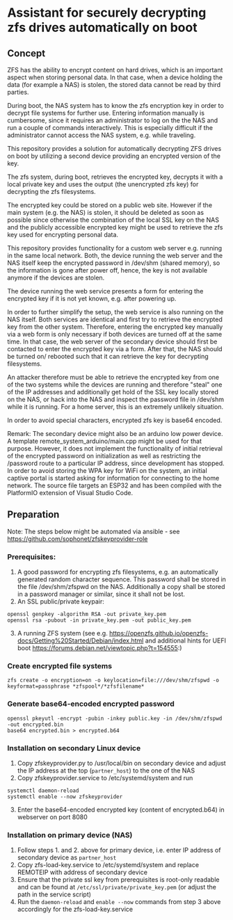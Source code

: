 # Assistant for securely decrypting zfs drives automatically on boot

## Concept

ZFS has the ability to encrypt content on hard drives, which is an important aspect when
storing personal data. In that case, when a device holding the data (for example a NAS)
is stolen, the stored data cannot be read by third parties.

During boot, the NAS system has to know the zfs encryption key in order to decrypt file systems
for further use. Entering information manually is cumbersome, since it requires an administrator
to log on the the NAS and run a couple of commands interactively. This is especially difficult
if the administrator cannot access the NAS system, e.g. while traveling.

This repository provides a solution for automatically decrypting ZFS drives on boot by utilizing
a second device providing an encrypted version of the key.

The zfs system, during boot, retrieves the encrypted key,
decrypts it with a local private key and uses the output (the unencrypted zfs key)
for decrypting the zfs filesystems.

The encrypted key could be stored on a public web site. However if the main system (e.g. the NAS) is stolen,
it should be deleted as soon as possible since otherwise the combination of the local SSL key on the NAS
and the publicly accessible encrypted key might be used to retrieve the zfs key used for encrypting
personal data.

This repository provides functionality for a custom web server e.g. running in the same local network. 
Both, the device running the web server and the NAS itself keep the encrypted password in /dev/shm
(shared memory), so the information is gone after power off, hence, the key is not available anymore if
the devices are stolen.

The device running the web service presents a form for entering the encrypted
key if it is not yet known, e.g. after powering up.

In order to further simplify the setup, the web service is also running on the NAS itself. Both services are identical
and first try to retrieve the encrypted key from the other system. Therefore, entering the encrypted key manually
via a web form is only necessary if both devices are turned off at the same time. In that case, the web server of the
secondary device should first be contacted to enter the encrypted key via a form. After that, the NAS should be turned on/
rebooted such that it can retrieve the key for decrypting filesystems.

An attacker therefore must be able to retrieve the encrypted key from one of the two systems while the devices are
running and therefore "steal" one of the IP addresses and additionally get hold of the SSL key locally stored on the NAS,
or hack into the NAS and inspect the password file in /dev/shm while it is running. For a home server, this is
an extremely unlikely situation.

In order to avoid special characters, encrypted zfs key is base64 encoded.

Remark: The secondary device might also be an arduino low power device. A template remote_system_arduino/main.cpp might be used for that purpose. However, it does not implement the functionality of initial retrieval of the encrypted password on initialization as well as restricting the /password route to a particular IP address, since development has stopped. In order to avoid storing the WPA key for WiFi on the system, an initial captive portal is started asking for information for connecting to the home network. The source file targets an ESP32 and has been
compiled with the PlatformIO extension of Visual Studio Code.

## Preparation

Note: The steps below might be automated via ansible - see https://github.com/sophonet/zfskeyprovider-role

### Prerequisites:

1. A good password for encrypting zfs filesystems, e.g. an automatically generated random character sequence. This password shall be stored in the file /dev/shm/zfspwd on the NAS. Additionally a copy shall be stored in a password manager or similar, since it shall not be lost.
2. An SSL public/private keypair:

```
openssl genpkey -algorithm RSA -out private_key.pem
openssl rsa -pubout -in private_key.pem -out public_key.pem
```
3. A running ZFS system (see e.g. https://openzfs.github.io/openzfs-docs/Getting%20Started/Debian/index.html and additional hints for UEFI boot https://forums.debian.net/viewtopic.php?t=154555:)

### Create encrypted file systems

```
zfs create -o encryption=on -o keylocation=file:///dev/shm/zfspwd -o keyformat=passphrase *zfspool*/*zfsfilename*
```

### Generate base64-encoded encrypted password

```
openssl pkeyutl -encrypt -pubin -inkey public.key -in /dev/shm/zfspwd -out encrypted.bin
base64 encrypted.bin > encrypted.b64
```

### Installation on secondary Linux device

1. Copy zfskeyprovider.py to /usr/local/bin on secondary device and adjust the IP address
   at the top (```partner_host```) to the one of the NAS
2. Copy zfskeyprovider.service to /etc/systemd/system and run
```
systemctl daemon-reload
systemctl enable --now zfskeyprovider
```
3. Enter the base64-encoded encrypted key (content of encrypted.b64) in webserver on port 8080

### Installation on primary device (NAS)

1. Follow steps 1. and 2. above for primary device, i.e. enter IP address of secondary device as
   ```partner_host```
2. Copy zfs-load-key.service to /etc/systemd/system and replace REMOTEIP with address of secondary device
3. Ensure that the private ssl key from prerequisites is root-only readable and can be found at ```/etc/ssl/private/private_key.pem``` (or adjust the path in the service script)
4. Run the ```daemon-reload``` and ```enable --now``` commands from step 3 above accordingly for the zfs-load-key.service
